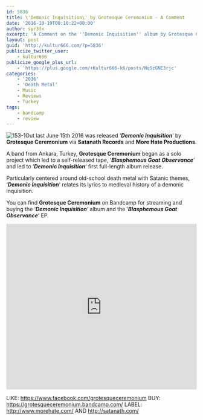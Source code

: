 ```yaml
---
id: 5836
title: \'Demonic Inquisition\' by Grotesque Ceremonium - A Comment
date: '2016-10-19T00:10:22+00:00'
author: syr3fx
excerpt: 'A Comment on the ''Demonic Inquisition'' album by Grotesque Ceremonium (2016).'
layout: post
guid: 'http://kultur666.com/?p=5836'
publicize_twitter_user:
    - kultur666
publicize_google_plus_url:
    - 'https://plus.google.com/+Kultur666-k6/posts/NqSzGNE3rjc'
categories:
    - '2016'
    - 'Death Metal'
    - Music
    - Reviews
    - Turkey
tags:
    - bandcamp
    - review
---
```


![153-1](http://localhost:8080/wp-content/uploads/2016/10/153-1.jpg)Out last June 15th 2016 was released ‘***Demonic Inquisition***‘ by **Grotesque Ceremonium** via **Satanath Records** and **More Hate Productions**.

A band from Ankara, Turkey, **Grotesque Ceremonium** began as a solo project which led to a self-released tape, ‘***Blasphemous Goat Observance***‘ and led to ‘***Demonic Inquisition***‘ first full-length album release.

Particularly centered around old-school death metal with Satanic themes, ‘***Demonic Inquisition***‘ relates its lyrics to medieval history of a demonic inquisition.

You can find **Grotesque Ceremonium** on Bandcamp for streaming and buying the ‘***Demonic Inquisition***‘ album and the ‘***Blasphemous Goat Observance***‘ EP.

<iframe style="border: 0; width: 100%; height: 439px;" src="https://bandcamp.com/EmbeddedPlayer/album=1262000766/size=large/bgcol=333333/linkcol=e99708/tracklist=false/transparent=true/" seamless></iframe>

LIKE: <https://www.facebook.com/grotesqueceremonium>
BUY: <https://grotesqueceremonium.bandcamp.com/>
LABEL: <http://www.morehate.com/> AND <http://satanath.com/>